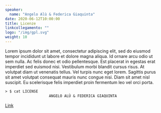 ```yaml
---
speaker:
  name: "Angelo Alù & Federica Giaquinta"
date: 2020-06-12T10:00:00
title: Licenze
linkcollegamento: ""
logo: "/img/gpl.svg"
weight: 10
---
```


Lorem ipsum dolor sit amet, consectetur adipiscing elit, sed do eiusmod tempor incididunt ut labore et dolore magna aliqua. Id ornare arcu odio ut sem nulla. Ac felis donec et odio pellentesque. Est placerat in egestas erat imperdiet sed euismod nisi. Vestibulum morbi blandit cursus risus. At volutpat diam ut venenatis tellus. Vel turpis nunc eget lorem. Sagittis purus sit amet volutpat consequat mauris nunc congue nisi. Diam sit amet nisl suscipit. Eu scelerisque felis imperdiet proin fermentum leo vel orci porta.

```txt
> $ cat LICENSE
                    ANGELO ALÙ & FEDERICA GIAQUINTA
```

[Link](https://github.com/gohugoio/hugo/) 